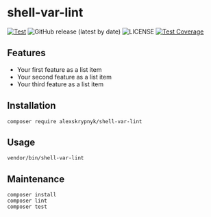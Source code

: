 # shell-var-lint


[![Test](https://github.com/alexskrypnyk/shell-var-lint/actions/workflows/test.yml/badge.svg)](https://github.com/alexskrypnyk/shell-var-lint/actions/workflows/test.yml)
![GitHub release (latest by date)](https://img.shields.io/github/v/release/alexskrypnyk/shell-var-lint)
![LICENSE](https://img.shields.io/github/license/alexskrypnyk/shell-var-lint)
[![Test Coverage](https://api.codeclimate.com/v1/badges/83c367ee61a8c5321051/test_coverage)](https://codeclimate.com/github/AlexSkrypnyk/shell-var-lint/test_coverage)

## Features

- Your first feature as a list item
- Your second feature as a list item
- Your third feature as a list item

## Installation


    composer require alexskrypnyk/shell-var-lint



## Usage


    vendor/bin/shell-var-lint



## Maintenance


    composer install
    composer lint
    composer test


